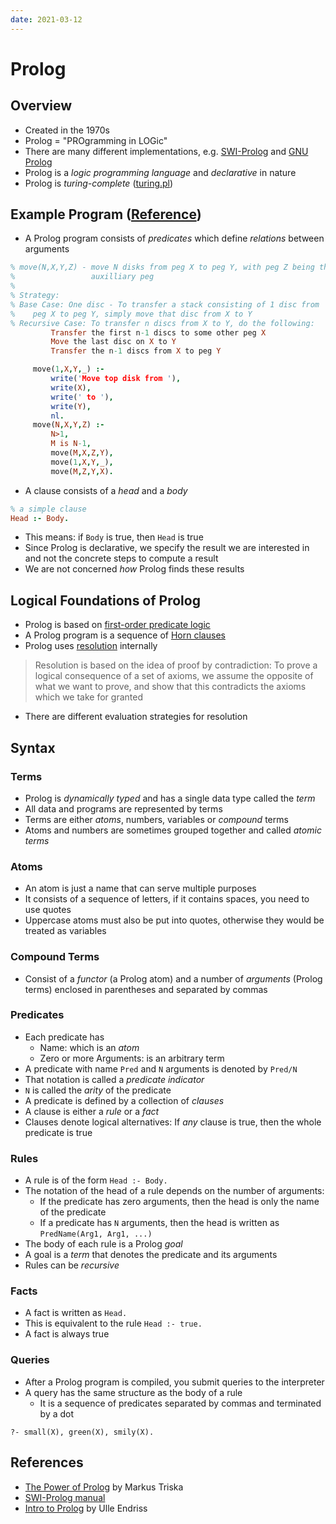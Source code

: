 ```yaml
---
date: 2021-03-12
---
```


# Prolog

## Overview

- Created in the 1970s
- Prolog = "PROgramming in LOGic"
- There are many different implementations, e.g. [SWI-Prolog](https://www.swi-prolog.org/) and [GNU Prolog](http://gprolog.org/)
- Prolog is a _logic programming language_ and _declarative_ in nature
- Prolog is _turing-complete_ ([turing.pl](https://www.metalevel.at/prolog/showcases/turing.pl))

## Example Program ([Reference](http://www.cs.toronto.edu/~sheila/384/w11/simple-prolog-examples.html))

- A Prolog program consists of _predicates_ which define _relations_ between arguments

```prolog
% move(N,X,Y,Z) - move N disks from peg X to peg Y, with peg Z being the
%                 auxilliary peg
%
% Strategy:
% Base Case: One disc - To transfer a stack consisting of 1 disc from
%    peg X to peg Y, simply move that disc from X to Y
% Recursive Case: To transfer n discs from X to Y, do the following:
         Transfer the first n-1 discs to some other peg X
         Move the last disc on X to Y
         Transfer the n-1 discs from X to peg Y

     move(1,X,Y,_) :-
         write('Move top disk from '),
         write(X),
         write(' to '),
         write(Y),
         nl.
     move(N,X,Y,Z) :-
         N>1,
         M is N-1,
         move(M,X,Z,Y),
         move(1,X,Y,_),
         move(M,Z,Y,X).
```

- A clause consists of a _head_ and a _body_

```prolog
% a simple clause
Head :- Body.
```

- This means: if `Body` is true, then `Head` is true
- Since Prolog is declarative, we specify the result we are interested in and not the concrete steps to compute a result
- We are not concerned _how_ Prolog finds these results

## Logical Foundations of Prolog

- Prolog is based on [first-order predicate logic](https://en.wikipedia.org/wiki/First-order_logic)
- A Prolog program is a sequence of [Horn clauses](https://en.wikipedia.org/wiki/Horn_clause)
- Prolog uses [resolution](<https://en.wikipedia.org/wiki/Resolution_(logic)>) internally

> Resolution is based on the idea of proof by contradiction: To prove a logical consequence of a set of axioms, we assume the opposite of what we want to prove, and show that this contradicts the axioms which we take for granted

- There are different evaluation strategies for resolution

## Syntax

### Terms

- Prolog is _dynamically typed_ and has a single data type called the _term_
- All data and programs are represented by terms
- Terms are either _atoms_, numbers, variables or _compound_ terms
- Atoms and numbers are sometimes grouped together and called _atomic terms_

### Atoms

- An atom is just a name that can serve multiple purposes
- It consists of a sequence of letters, if it contains spaces, you need to use quotes
- Uppercase atoms must also be put into quotes, otherwise they would be treated as variables

### Compound Terms

- Consist of a _functor_ (a Prolog atom) and a number of _arguments_ (Prolog terms)
  enclosed in parentheses and separated by commas

### Predicates

- Each predicate has
  - Name: which is an _atom_
  - Zero or more Arguments: is an arbitrary term
- A predicate with name `Pred` and `N` arguments is denoted by `Pred/N`
- That notation is called a _predicate indicator_
- `N` is called the _arity_ of the predicate
- A predicate is defined by a collection of _clauses_
- A clause is either a _rule_ or a _fact_
- Clauses denote logical alternatives: If _any_ clause is true, then the whole predicate is true

### Rules

- A rule is of the form `Head :- Body.`
- The notation of the head of a rule depends on the number of arguments:
  - If the predicate has zero arguments, then the head is only the name of the predicate
  - If a predicate has `N` arguments, then the head is written as `PredName(Arg1, Arg1, ...)`
- The body of each rule is a Prolog _goal_
- A goal is a _term_ that denotes the predicate and its arguments
- Rules can be _recursive_

### Facts

- A fact is written as `Head.`
- This is equivalent to the rule `Head :- true.`
- A fact is always true

### Queries

- After a Prolog program is compiled, you submit queries to the interpreter
- A query has the same structure as the body of a rule
  - It is a sequence of predicates separated by commas and terminated by a dot

```
?- small(X), green(X), smily(X).
```

## References

- [The Power of Prolog](https://www.metalevel.at/prolog) by Markus Triska
- [SWI-Prolog manual](https://www.swi-prolog.org/pldoc/doc_for?object=manual)
- [Intro to Prolog](https://staff.fnwi.uva.nl/u.endriss/teaching/prolog/prolog.pdf) by Ulle Endriss
